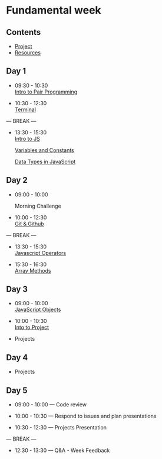 # Fundamental week

## Contents

- [Project](./project.md)
- [Resources](./resources)

## Day 1

- 09:30 - 10:30 <br>
[Intro to Pair Programming](https://blog.developer.atlassian.com/try-pair-programming/)

- 10:30 - 12:30 <br>
[Terminal](./terminal-ws)

— BREAK —

- 13:30 - 15:30 <br>
[Intro to JS](https://github.com/gazaskygeeks/Fundamentals-course/blob/master/coursebook/Week%2003/session-06/intro-to-js.md)

  [Variables and Constants](https://github.com/gazaskygeeks/Fundamentals-course/blob/master/coursebook/Week%2003/session-06/variables-and-constants.md)

  [Data Types in JavaScript](https://github.com/gazaskygeeks/Fundamentals-course/blob/master/coursebook/Week%2003/session-06/data-types.md)


## Day 2


- 09:00 - 10:00 <br>

  Morning Challenge 

- 10:00 - 12:30 <br>
[Git & Github](./git-and-github-ws)

— BREAK —

- 13:30 - 15:30 <br>
[Javascript Operators](https://github.com/gazaskygeeks/Fundamentals-course/blob/master/coursebook/Week%2003/session-06/operators.md)

- 15:30 - 16:30 <br>
[Array Methods](https://github.com/gazaskygeeks/Fundamentals-course/blob/master/coursebook/Week%2004/session-10/array-methods.md)

## Day 3

- 09:00 - 10:00 <br>
[JavaScript Objects](https://github.com/gazaskygeeks/Fundamentals-course/blob/master/coursebook/Week%2004/session-09/javascript-objects.md)

- 10:00 - 10:30 <br>
[Into to Project](./project.md)

- Projects

## Day 4

- Projects

## Day 5

- 09:00 - 10:00 — Code review 

- 10:00 - 10:30 — Respond to issues and plan presentations

- 10:30 - 12:30 — Projects Presentation

— BREAK —


- 12:30 - 13:30 — Q&A - Week Feedback 




